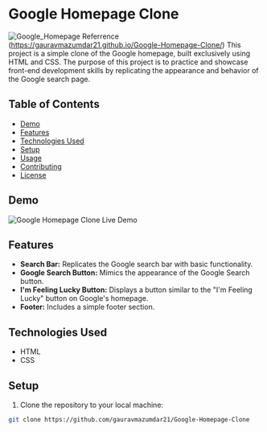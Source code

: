 # Google Homepage Clone


![Google_Homepage  Referrence](https://github.com/gauravmazumdar21/Google-Homepage-Clone/assets/26565041/73ac2cb9-8222-4085-98c6-e3e12bea8f30)
(https://gauravmazumdar21.github.io/Google-Homepage-Clone/)
This project is a simple clone of the Google homepage, built exclusively using HTML and CSS. The purpose of this project is to practice and showcase front-end development skills by replicating the appearance and behavior of the Google search page.

## Table of Contents
- [Demo](#demo)
- [Features](#features)
- [Technologies Used](#technologies-used)
- [Setup](#setup)
- [Usage](#usage)
- [Contributing](#contributing)
- [License](#license)

## Demo

![Google Homepage Clone Live Demo](https://github.com/gauravmazumdar21/Google-Homepage-Clone/assets/26565041/91c2100a-cae8-4355-bf90-7c99b3181786)

## Features

- **Search Bar:** Replicates the Google search bar with basic functionality.
- **Google Search Button:** Mimics the appearance of the Google Search button.
- **I'm Feeling Lucky Button:** Displays a button similar to the "I'm Feeling Lucky" button on Google's homepage.
- **Footer:** Includes a simple footer section.

## Technologies Used

- HTML
- CSS

## Setup

1. Clone the repository to your local machine:

```bash
git clone https://github.com/gauravmazumdar21/Google-Homepage-Clone
